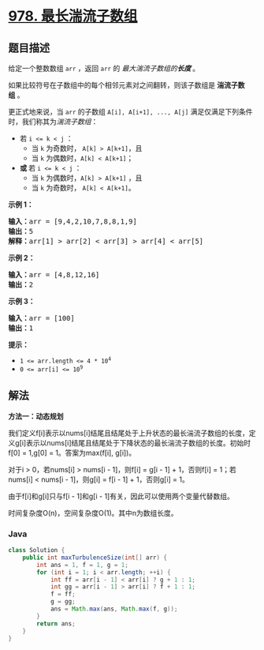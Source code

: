 # [978. 最长湍流子数组](https://leetcode.cn/problems/longest-turbulent-subarray)

## 题目描述

<p>给定一个整数数组 <code>arr</code>&nbsp;，返回 <code>arr</code>&nbsp;的&nbsp;<em>最大湍流子数组的<strong>长度</strong></em><strong>&nbsp;</strong>。</p>

<p>如果比较符号在子数组中的每个相邻元素对之间翻转，则该子数组是&nbsp;<strong>湍流子数组</strong>&nbsp;。</p>

<p>更正式地来说，当 <code>arr</code>&nbsp;的子数组&nbsp;<code>A[i], A[i+1], ..., A[j]</code>&nbsp;满足仅满足下列条件时，我们称其为<em>湍流子数组</em>：</p>

<ul>
	<li>若&nbsp;<code>i &lt;= k &lt; j</code>&nbsp;：
    <ul>
    	<li>当 <code>k</code>&nbsp;为奇数时，&nbsp;<code>A[k] &gt; A[k+1]</code>，且</li>
    	<li>当 <code>k</code> 为偶数时，<code>A[k] &lt; A[k+1]</code>；</li>
    </ul>
    </li>
    <li><strong>或 </strong>若&nbsp;<code>i &lt;= k &lt; j</code>&nbsp;：
    <ul>
    	<li>当 <code>k</code> 为偶数时，<code>A[k] &gt; A[k+1]</code>&nbsp;，且</li>
    	<li>当 <code>k</code>&nbsp;为奇数时，&nbsp;<code>A[k] &lt; A[k+1]</code>。</li>
    </ul>
    </li>
</ul>

<p><strong>示例 1：</strong></p>

<pre>
<strong>输入：</strong>arr = [9,4,2,10,7,8,8,1,9]
<strong>输出：</strong>5
<strong>解释：</strong>arr[1] &gt; arr[2] &lt; arr[3] &gt; arr[4] &lt; arr[5]</pre>

<p><strong>示例 2：</strong></p>

<pre>
<strong>输入：</strong>arr = [4,8,12,16]
<strong>输出：</strong>2
</pre>

<p><strong>示例 3：</strong></p>

<pre>
<strong>输入：</strong>arr = [100]
<strong>输出：</strong>1
</pre>

<p><strong>提示：</strong></p>

<ul>
	<li><code>1 &lt;= arr.length &lt;= 4 * 10<sup>4</sup></code></li>
	<li><code>0 &lt;= arr[i] &lt;= 10<sup>9</sup></code></li>
</ul>

## 解法

**方法一：动态规划**

我们定义f[i]表示以nums[i]结尾且结尾处于上升状态的最长湍流子数组的长度，定义g[i]表示以nums[i]结尾且结尾处于下降状态的最长湍流子数组的长度。初始时f[0] = 1,g[0] = 1。答案为max(f[i], g[i])。

对于i > 0，若nums[i] > nums[i - 1]，则f[i] = g[i - 1] + 1，否则f[i] = 1；若nums[i] < nums[i - 1]，则g[i] = f[i - 1] + 1，否则g[i] = 1。

由于f[i]和g[i]只与f[i - 1]和g[i - 1]有关，因此可以使用两个变量代替数组。

时间复杂度O(n)，空间复杂度O(1)。其中n为数组长度。

### **Java**

```java
class Solution {
    public int maxTurbulenceSize(int[] arr) {
        int ans = 1, f = 1, g = 1;
        for (int i = 1; i < arr.length; ++i) {
            int ff = arr[i - 1] < arr[i] ? g + 1 : 1;
            int gg = arr[i - 1] > arr[i] ? f + 1 : 1;
            f = ff;
            g = gg;
            ans = Math.max(ans, Math.max(f, g));
        }
        return ans;
    }
}
```
